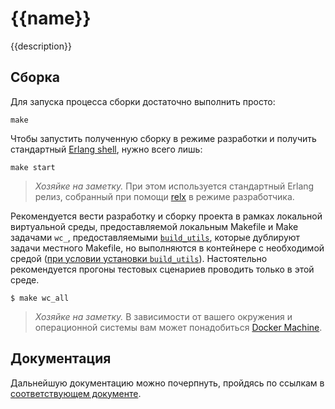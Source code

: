 # {{name}}

{{description}}

## Сборка

Для запуска процесса сборки достаточно выполнить просто:

    make

Чтобы запустить полученную сборку в режиме разработки и получить стандартный [Erlang shell][2], нужно всего лишь:

    make start

> _Хозяйке на заметку._ При этом используется стандартный Erlang релиз, собранный при помощи [relx][3] в режиме разработчика.

Рекомендуется вести разработку и сборку проекта в рамках локальной виртуальной среды, предоставляемой локальным Makefile и Make задачами `wc_`, предоставляемыми [`build_utils`][1], которые дублируют задачи местного Makefile, но выполняются в контейнере с необходимой средой ([при условии установки `build_utils`](https://github.com/rbkmoney/erlang-service-template/blob/master/README.md)). Настоятельно рекомендуется прогоны тестовых сценариев проводить только в этой среде.

    $ make wc_all

> _Хозяйке на заметку._ В зависимости от вашего окружения и операционной системы вам может понадобиться [Docker Machine][4].

## Документация

Дальнейшую документацию можно почерпнуть, пройдясь по ссылкам в [соответствующем документе](doc/index.md).

[1]: https://github.com/rbkmoney/build_utils
[2]: http://erlang.org/doc/man/shell.html
[3]: https://github.com/erlware/relx
[4]: https://docs.docker.com/machine/install-machine/
